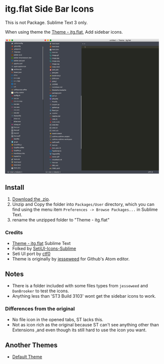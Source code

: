 # itg.flat Side Bar Icons

This is not Package. Sublime Text 3 only.


When using theme the [Theme - itg.flat](https://github.com/itsthatguy/theme-itg-flat), Add sidebar icons.


![itg.flat Side Bar Icons](screenshot-1.png)


## Install

1. [Download the .zip](https://github.com/sou-lab/itg.flat-Icons-Sublime/archive/master.zip).
2. Unzip and Copy the folder into `Packages/User` directory, which you can find using the menu item `Preferences -> Browse Packages...` in Sublime Text.
3. rename the unzipped folder to "Theme - itg.flat"


### Credits
- [Theme - itg.flat](https://github.com/itsthatguy/theme-itg-flat) Sublime Text
- Folked by [SetiUI-Icons-Sublime](https://github.com/mrmartineau/SetiUI-Icons-Sublime)
- Seti UI port by [ctf0](https://github.com/ctf0/Seti_ST3)
- Theme is originally by [jesseweed](https://github.com/jesseweed/seti-ui) for Github's Atom editor.

## Notes
- There is a folder included with some files types from `jesseweed` and `DanBrooker` to test the icons.
- Anything less than 'ST3 Build 3103' wont get the sidebar icons to work.

### Differences from the original

- No file icon in the opened tabs, ST lacks this.
- Not as icon rich as the original because ST can't see anything other than Extensions ,and even though its still hard to use the icon you want.


## Another Themes
- [Default Theme](https://github.com/sou-lab/Sublime-Text-Default-Theme-Side-Bar-Icons/)
